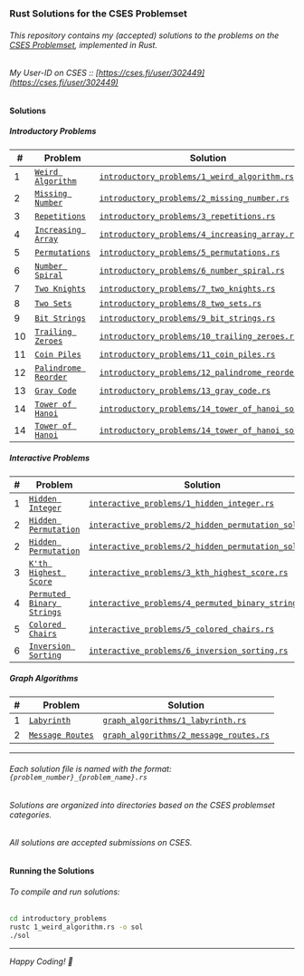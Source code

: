 ### Rust Solutions for the CSES Problemset

###### This repository contains my (accepted) solutions to the problems on the [CSES Problemset](https://cses.fi/problemset/list), implemented in Rust.
###### My User-ID on CSES :: [https://cses.fi/user/302449](https://cses.fi/user/302449)

#### Solutions

##### Introductory Problems

| # | Problem | Solution |
|---|---|---|
| 1 | [`Weird Algorithm`](https://cses.fi/problemset/task/1068) | [`introductory_problems/1_weird_algorithm.rs`](./introductory_problems/1_weird_algorithm.rs) |
| 2 | [`Missing Number`](https://cses.fi/problemset/task/1083) | [`introductory_problems/2_missing_number.rs`](./introductory_problems/2_missing_number.rs) |
| 3 | [`Repetitions`](https://cses.fi/problemset/task/1069) | [`introductory_problems/3_repetitions.rs`](./introductory_problems/3_repetitions.rs) |
| 4 | [`Increasing Array`](https://cses.fi/problemset/task/1094) | [`introductory_problems/4_increasing_array.rs`](./introductory_problems/4_increasing_array.rs) |
| 5 | [`Permutations`](https://cses.fi/problemset/task/1070) | [`introductory_problems/5_permutations.rs`](./introductory_problems/5_permutations.rs) |
| 6 | [`Number Spiral`](https://cses.fi/problemset/task/1071) | [`introductory_problems/6_number_spiral.rs`](./introductory_problems/6_number_spiral.rs) |
| 7 | [`Two Knights`](https://cses.fi/problemset/task/1072) | [`introductory_problems/7_two_knights.rs`](./introductory_problems/7_two_knights.rs) |
| 8 | [`Two Sets`](https://cses.fi/problemset/task/1092) | [`introductory_problems/8_two_sets.rs`](./introductory_problems/8_two_sets.rs) |
| 9 | [`Bit Strings`](https://cses.fi/problemset/task/1617) | [`introductory_problems/9_bit_strings.rs`](./introductory_problems/9_bit_strings.rs) |
| 10 | [`Trailing Zeroes`](https://cses.fi/problemset/task/1618) | [`introductory_problems/10_trailing_zeroes.rs`](./introductory_problems/10_trailing_zeroes.rs) |
| 11 | [`Coin Piles`](https://cses.fi/problemset/task/1754) | [`introductory_problems/11_coin_piles.rs`](./introductory_problems/11_coin_piles.rs) |
| 12 | [`Palindrome Reorder`](https://cses.fi/problemset/task/1755) | [`introductory_problems/12_palindrome_reorder.rs`](./introductory_problems/12_palindrome_reorder.rs) |
| 13 | [`Gray Code`](https://cses.fi/problemset/task/2205) | [`introductory_problems/13_gray_code.rs`](./introductory_problems/13_gray_code.rs) |
| 14 | [`Tower of Hanoi`](https://cses.fi/problemset/task/2165) | [`introductory_problems/14_tower_of_hanoi_sol1.rs`](./introductory_problems/14_tower_of_hanoi_sol1.rs) |
| 14 | [`Tower of Hanoi`](https://cses.fi/problemset/task/2165) | [`introductory_problems/14_tower_of_hanoi_sol2.rs`](./introductory_problems/14_tower_of_hanoi_sol2.rs) |

##### Interactive Problems

| # | Problem | Solution |
|---|---|---|
| 1 | [`Hidden Integer`](https://cses.fi/problemset/task/3112) | [`interactive_problems/1_hidden_integer.rs`](./interactive_problems/1_hidden_integer.rs) |
| 2 | [`Hidden Permutation`](https://cses.fi/problemset/task/3139) | [`interactive_problems/2_hidden_permutation_sol1.rs`](./interactive_problems/2_hidden_permutation_sol1.rs) |
| 2 | [`Hidden Permutation`](https://cses.fi/problemset/task/3139) | [`interactive_problems/2_hidden_permutation_sol2.rs`](./interactive_problems/2_hidden_permutation_sol2.rs) |
| 3 | [`K'th Highest Score`](https://cses.fi/problemset/task/3305) | [`interactive_problems/3_kth_highest_score.rs`](./interactive_problems/3_kth_highest_score.rs) |
| 4 | [`Permuted Binary Strings`](https://cses.fi/problemset/task/3228) | [`interactive_problems/4_permuted_binary_strings.rs`](./interactive_problems/4_permuted_binary_strings.rs) |
| 5 | [`Colored Chairs`](https://cses.fi/problemset/task/3273) | [`interactive_problems/5_colored_chairs.rs`](./interactive_problems/5_colored_chairs.rs) |
| 6 | [`Inversion Sorting`](https://cses.fi/problemset/task/3140) | [`interactive_problems/6_inversion_sorting.rs`](./interactive_problems/6_inversion_sorting.rs) |

##### Graph Algorithms

| # | Problem | Solution |
|---|---|---|
| 1 | [`Labyrinth`](https://cses.fi/problemset/task/1193) | [`graph_algorithms/1_labyrinth.rs`](./graph_algorithms/1_labyrinth.rs) |
| 2 | [`Message Routes`](https://cses.fi/problemset/task/1667) | [`graph_algorithms/2_message_routes.rs`](./graph_algorithms/2_message_routes.rs) |

---

###### Each solution file is named with the format: `{problem_number}_{problem_name}.rs`
###### Solutions are organized into directories based on the CSES problemset categories.
###### All solutions are accepted submissions on CSES.

#### Running the Solutions

###### To compile and run solutions:

```bash
cd introductory_problems
rustc 1_weird_algorithm.rs -o sol
./sol
```

---

*Happy Coding! 🦀*